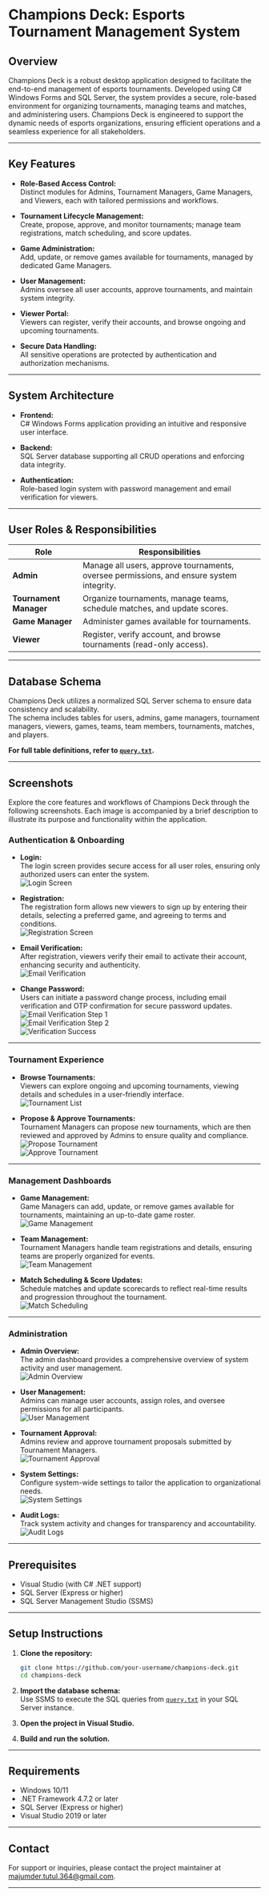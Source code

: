 # Champions Deck: Esports Tournament Management System


## Overview

Champions Deck is a robust desktop application designed to facilitate the end-to-end management of esports tournaments. Developed using C# Windows Forms and SQL Server, the system provides a secure, role-based environment for organizing tournaments, managing teams and matches, and administering users. Champions Deck is engineered to support the dynamic needs of esports organizations, ensuring efficient operations and a seamless experience for all stakeholders.

---


## Key Features

- **Role-Based Access Control:**  
  Distinct modules for Admins, Tournament Managers, Game Managers, and Viewers, each with tailored permissions and workflows.

- **Tournament Lifecycle Management:**  
  Create, propose, approve, and monitor tournaments; manage team registrations, match scheduling, and score updates.

- **Game Administration:**  
  Add, update, or remove games available for tournaments, managed by dedicated Game Managers.

- **User Management:**  
  Admins oversee all user accounts, approve tournaments, and maintain system integrity.

- **Viewer Portal:**  
  Viewers can register, verify their accounts, and browse ongoing and upcoming tournaments.

- **Secure Data Handling:**  
  All sensitive operations are protected by authentication and authorization mechanisms.

---

## System Architecture

- **Frontend:**  
  C# Windows Forms application providing an intuitive and responsive user interface.

- **Backend:**  
  SQL Server database supporting all CRUD operations and enforcing data integrity.

- **Authentication:**  
  Role-based login system with password management and email verification for viewers.

---

## User Roles & Responsibilities

| Role                | Responsibilities                                                                                 |
|---------------------|--------------------------------------------------------------------------------------------------|
| **Admin**           | Manage all users, approve tournaments, oversee permissions, and ensure system integrity.          |
| **Tournament Manager** | Organize tournaments, manage teams, schedule matches, and update scores.                       |
| **Game Manager**    | Administer games available for tournaments.                                                      |
| **Viewer**          | Register, verify account, and browse tournaments (read-only access).                             |

---

## Database Schema

Champions Deck utilizes a normalized SQL Server schema to ensure data consistency and scalability.  
The schema includes tables for users, admins, game managers, tournament managers, viewers, games, teams, team members, tournaments, matches, and players.

**For full table definitions, refer to [`query.txt`](query.txt).**

---

## Screenshots

Explore the core features and workflows of Champions Deck through the following screenshots. Each image is accompanied by a brief description to illustrate its purpose and functionality within the application.

### Authentication & Onboarding

- **Login:**  
  The login screen provides secure access for all user roles, ensuring only authorized users can enter the system.  
  ![Login Screen](screenshots/image.png)

- **Registration:**  
  The registration form allows new viewers to sign up by entering their details, selecting a preferred game, and agreeing to terms and conditions.  
  ![Registration Screen](screenshots/image-1.png)

- **Email Verification:**  
  After registration, viewers verify their email to activate their account, enhancing security and authenticity.  
  ![Email Verification](screenshots/image-4.png)

- **Change Password:**  
  Users can initiate a password change process, including email verification and OTP confirmation for secure password updates.  
  ![Email Verification Step 1](screenshots/image-3.png)  
  ![Email Verification Step 2](screenshots/image-2.png)  
  ![Verification Success](screenshots/image-5.png)

---

### Tournament Experience

- **Browse Tournaments:**  
  Viewers can explore ongoing and upcoming tournaments, viewing details and schedules in a user-friendly interface.  
  ![Tournament List](screenshots/image-6.png)

- **Propose & Approve Tournaments:**  
  Tournament Managers can propose new tournaments, which are then reviewed and approved by Admins to ensure quality and compliance.  
  ![Propose Tournament](screenshots/image-8.png)  
  ![Approve Tournament](screenshots/image-9.png)

---

### Management Dashboards

- **Game Management:**  
  Game Managers can add, update, or remove games available for tournaments, maintaining an up-to-date game roster.  
  ![Game Management](screenshots/image-7.png)

- **Team Management:**  
  Tournament Managers handle team registrations and details, ensuring teams are properly organized for events.  
  ![Team Management](screenshots/image-10.png)

- **Match Scheduling & Score Updates:**  
  Schedule matches and update scorecards to reflect real-time results and progression throughout the tournament.  
  ![Match Scheduling](screenshots/image-11.png)

---

### Administration

- **Admin Overview:**  
  The admin dashboard provides a comprehensive overview of system activity and user management.  
  ![Admin Overview](screenshots/image-12.png)

- **User Management:**  
  Admins can manage user accounts, assign roles, and oversee permissions for all participants.  
  ![User Management](screenshots/image-13.png)

- **Tournament Approval:**  
  Admins review and approve tournament proposals submitted by Tournament Managers.  
  ![Tournament Approval](screenshots/image-14.png)

- **System Settings:**  
  Configure system-wide settings to tailor the application to organizational needs.  
  ![System Settings](screenshots/image-15.png)

- **Audit Logs:**  
  Track system activity and changes for transparency and accountability.  
  ![Audit Logs](screenshots/image-16.png)

---


## Prerequisites

- Visual Studio (with C# .NET support)
- SQL Server (Express or higher)
- SQL Server Management Studio (SSMS)

---

## Setup Instructions

1. **Clone the repository:**
   ```sh
   git clone https://github.com/your-username/champions-deck.git
   cd champions-deck
   ```

2. **Import the database schema:**  
   Use SSMS to execute the SQL queries from [`query.txt`](query.txt) in your SQL Server instance.

3. **Open the project in Visual Studio.**

4. **Build and run the solution.**

---

## Requirements

- Windows 10/11
- .NET Framework 4.7.2 or later
- SQL Server (Express or higher)
- Visual Studio 2019 or later

---


## Contact

For support or inquiries, please contact the project maintainer at [majumder.tutul.364@gmail.com](mailto:majumder.tutul.364@example.com).

---
